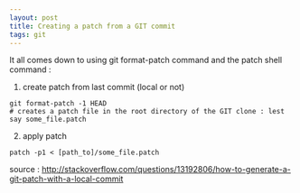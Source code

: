 ```yaml
---
layout: post
title: Creating a patch from a GIT commit
tags: git
---
```


It all comes down to using git format-patch command and the patch shell command : 

1. create patch from last commit (local or not)

```shell
git format-patch -1 HEAD
# creates a patch file in the root directory of the GIT clone : lest say some_file.patch
```

2. apply patch

```shell
patch -p1 < [path_to]/some_file.patch
```


source : http://stackoverflow.com/questions/13192806/how-to-generate-a-git-patch-with-a-local-commit

